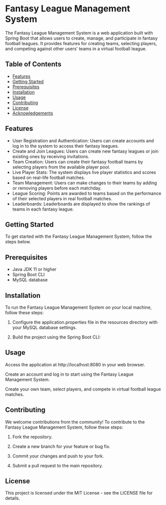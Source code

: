 # Fantasy League Management System

The Fantasy League Management System is a web application built with Spring Boot that allows users to create, manage, and participate in fantasy football leagues. It provides features for creating teams, selecting players, and competing against other users' teams in a virtual football league.

## Table of Contents

- [Features](#features)
- [Getting Started](#getting-started)
- [Prerequisites](#prerequisites)
- [Installation](#installation)
- [Usage](#usage)
- [Contributing](#contributing)
- [License](#license)
- [Acknowledgements](#acknowledgements)

## Features

- User Registration and Authentication: Users can create accounts and log in to the system to access their fantasy leagues.
- Create and Join Leagues: Users can create new fantasy leagues or join existing ones by receiving invitations.
- Team Creation: Users can create their fantasy football teams by selecting players from the available player pool.
- Live Player Stats: The system displays live player statistics and scores based on real-life football matches.
- Team Management: Users can make changes to their teams by adding or removing players before each matchday.
- League Scoring: Points are awarded to teams based on the performance of their selected players in real football matches.
- Leaderboards: Leaderboards are displayed to show the rankings of teams in each fantasy league.

## Getting Started

To get started with the Fantasy League Management System, follow the steps below.

## Prerequisites

- Java JDK 11 or higher
- Spring Boot CLI
- MySQL database

## Installation

To run the Fantasy League Management System on your local machine, follow these steps:

1. Configure the application.properties file in the resources directory with your MySQL database settings.

2. Build the project using the Spring Boot CLI:

## Usage

Access the application at http://localhost:8080 in your web browser.

Create an account and log in to start using the Fantasy League Management System.

Create your own team, select players, and compete in virtual football league matches.

## Contributing

We welcome contributions from the community! To contribute to the Fantasy League Management System, follow these steps:

1. Fork the repository.

2. Create a new branch for your feature or bug fix.

3. Commit your changes and push to your fork.

4. Submit a pull request to the main repository.

## License

This project is licensed under the MIT License - see the LICENSE file for details.

